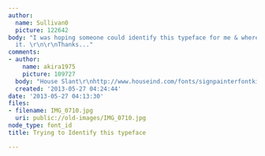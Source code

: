 ```yaml
---
author:
  name: Sullivan0
  picture: 122642
body: "I was hoping someone could identify this typeface for me & where I might acquire
  it. \r\n\r\nThanks..."
comments:
- author:
    name: akira1975
    picture: 109727
  body: "House Slant\r\nhttp://www.houseind.com/fonts/signpainterfontkit/"
  created: '2013-05-27 04:24:44'
date: '2013-05-27 04:13:30'
files:
- filename: IMG_0710.jpg
  uri: public://old-images/IMG_0710.jpg
node_type: font_id
title: Trying to Identify this typeface

---
```

